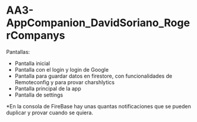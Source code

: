# AA3-AppCompanion_DavidSoriano_RogerCompanys

Pantallas:

- Pantalla inicial
- Pantalla con el login y login de Google
- Pantalla para guardar datos en firestore, con funcionalidades de Remoteconfig y para provar charshlytics
- Pantalla principal de la app
- Pantalla de settings

*En la consola de FireBase hay unas quantas notificaciones que se pueden duplicar y provar cuando se quiera.
